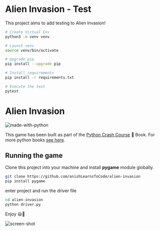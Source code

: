 # Alien Invasion - Test
This project aims to add testing to Alien Invasion!

```bash
# Create Virtual Env
python3 -m venv venv

# Launch venv
source venv/bin/activate

# Upgrade pip
pip install --upgrade pip

# Install requirements
pip install -r requirements.txt

# Execute the test
pytest
```

# Alien Invasion 

![made-with-python](https://img.shields.io/badge/Made%20with-Python-1f425f.svg)

This game has been built as part of the 
[Python Crash Course](https://github.com/anishLearnsToCode/books/blob/master/python/python-crash-course.pdf) 📘 Book. 
For more python books [see here](https://github.com/anishLearnsToCode/books/tree/master/python).

## Running the game
Clone this project into your machine and install __pygame__ module globally.
```bash
git clone https://github.com/anishLearnsToCode/alien-invasion
pip install pygame
``` 

enter project and run the driver file
```bash
cd alien-invasion
python driver.py 
```

Enjoy 😃👾

![screen-shot](alien-invasion.gif)
